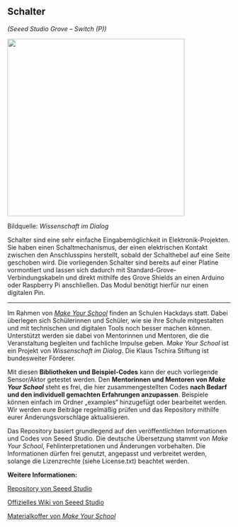 Schalter
----
*(Seeed Studio Grove – Switch (P))*

<img src=https://www.makeyourschool.de/wp-content/uploads/2018/10/61_schalter-1024x1024.jpg width=400px>

Bildquelle: *Wissenschaft im Dialog*

Schalter sind eine sehr einfache Eingabemöglichkeit in Elektronik-Projekten. Sie haben einen Schaltmechanismus, der einen elektrischen Kontakt zwischen den Anschlusspins herstellt, sobald der Schalthebel auf eine Seite geschoben wird. Die vorliegenden Schalter sind bereits auf einer Platine vormontiert und lassen sich dadurch mit Standard-Grove-Verbindungskabeln und direkt mithilfe des Grove Shields an einen Arduino oder Raspberry Pi anschließen. Das Modul benötigt hierfür nur einen digitalen Pin.

----

Im Rahmen von [*Make Your School*](https://www.makeyourschool.de/) finden an Schulen Hackdays statt. Dabei überlegen sich Schülerinnen und Schüler, wie sie ihre Schule mitgestalten und mit technischen und digitalen Tools noch besser machen können. Unterstützt werden sie dabei von Mentorinnen und Mentoren, die die Veranstaltung begleiten und fachliche Impulse geben. *Make Your School* ist ein Projekt von *Wissenschaft im Dialog*. Die Klaus Tschira Stiftung ist bundesweiter Förderer.

Mit diesen **Bibliotheken und Beispiel-Codes** kann der euch vorliegende Sensor/Aktor getestet werden. Den **Mentorinnen und Mentoren von *Make Your School*** steht es frei, die hier zusammengestellten Codes **nach Bedarf und den individuell gemachten Erfahrungen anzupassen**. Beispiele können einfach im Ordner „examples“ hinzugefügt oder bearbeitet werden. Wir werden eure Beiträge regelmäßig prüfen und das Repository mithilfe eurer Änderungsvorschläge aktualisieren.

Das Repository basiert grundlegend auf den veröffentlichten Informationen und Codes von Seeed Studio. Die deutsche Übersetzung stammt von *Make Your School*, Fehlinterpretationen und Änderungen vorbehalten. Die Informationen dürfen frei genutzt, angepasst und verbreitet werden, solange die Lizenzrechte (siehe License.txt) beachtet werden.


**Weitere Informationen:**

[Repository von Seeed Studio](https://github.com/Seeed-Studio/)

[Offizielles Wiki von Seeed Studio](http://wiki.seeedstudio.com/Grove-Switch-P/)

[Materialkoffer von *Make Your School*](https://www.makeyourschool.de/material/schalter/)

